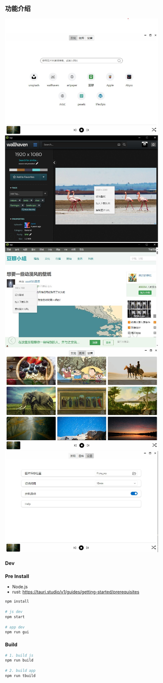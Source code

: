 ## 功能介绍
![](./assets/Screenshot-main.jpg)
![](./assets/Screenshot-rightclick.jpg)
![](./assets/Screenshot-rightclick2.jpg)
![](./assets/Screenshot-playlist.jpg)
![](./assets/Screenshot-setting.jpg)

### Dev
### Pre Install
- Node.js
- rust: https://tauri.studio/v1/guides/getting-started/prerequisites


```sh
npm install

# js dev
npm start

# app dev
npm run gui
```

### Build
```sh
# 1. build js
npm run build

# 2. build app
npm run tbuild
```
